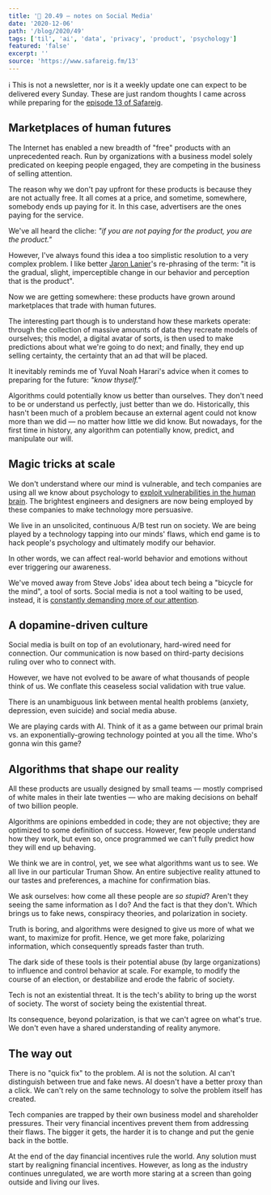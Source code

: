 ```yaml
---
title: '🤳 20.49 — notes on Social Media'
date: '2020-12-06'
path: '/blog/2020/49'
tags: ['til', 'ai', 'data', 'privacy', 'product', 'psychology']
featured: 'false'
excerpt: ''
source: 'https://www.safareig.fm/13'
---
```


ℹ️ This is not a newsletter, nor is it a weekly update one can expect to be delivered every Sunday. These are just random thoughts I came across while preparing for the [episode 13 of Safareig](https://www.safareig.fm/13).

## Marketplaces of human futures

The Internet has enabled a new breadth of "free" products with an unprecedented reach. Run by organizations with a business model solely predicated on keeping people engaged, they are competing in the business of selling attention.

The reason why we don't pay upfront for these products is because they are not actually free. It all comes at a price, and sometime, somewhere, somebody ends up paying for it. In this case, advertisers are the ones paying for the service.

We've all heard the cliche: _"if you are not paying for the product, you are the product."_

However, I've always found this idea a too simplistic resolution to a very complex problem. I like better [Jaron Lanier](https://en.wikipedia.org/wiki/Jaron_Lanier)'s re-phrasing of the term: "it is the gradual, slight, imperceptible change in our behavior and perception that is the product".

Now we are getting somewhere: these products have grown around marketplaces that trade with human futures.

The interesting part though is to understand how these markets operate: through the collection of massive amounts of data they recreate models of ourselves; this model, a digital avatar of sorts, is then used to make predictions about what we're going to do next; and finally, they end up selling certainty, the certainty that an ad that will be placed.

It inevitably reminds me of Yuval Noah Harari's advice when it comes to preparing for the future: _"know thyself."_

Algorithms could potentially know us better than ourselves. They don't need to be or understand us perfectly, just better than we do. Historically, this hasn't been much of a problem because an external agent could not know more than we did — no matter how little we did know. But nowadays, for the first time in history, any algorithm can potentially know, predict, and manipulate our will.

## Magic tricks at scale

We don't understand where our mind is vulnerable, and tech companies are using all we know about psychology to [exploit vulnerabilities in the human brain](/blog/2020/hooked). The brightest engineers and designers are now being employed by these companies to make technology more persuasive.

We live in an unsolicited, continuous A/B test run on society. We are being played by a technology tapping into our minds' flaws, which end game is to hack people's psychology and ultimately modify our behavior.

In other words, we can affect real-world behavior and emotions without ever triggering our awareness.

We've moved away from Steve Jobs' idea about tech being a "bicycle for the mind", a tool of sorts. Social media is not a tool waiting to be used, instead, it is [constantly demanding more of our attention](/blog/2019/attention-deprived).

## A dopamine-driven culture

Social media is built on top of an evolutionary, hard-wired need for connection. Our communication is now based on third-party decisions ruling over who to connect with.

However, we have not evolved to be aware of what thousands of people think of us. We conflate this ceaseless social validation with true value.

There is an unambiguous link between mental health problems (anxiety, depression, even suicide) and social media abuse.

We are playing cards with AI. Think of it as a game between our primal brain vs. an exponentially-growing technology pointed at you all the time. Who's gonna win this game?

## Algorithms that shape our reality

All these products are usually designed by small teams — mostly comprised of white males in their late twenties — who are making decisions on behalf of two billion people.

Algorithms are opinions embedded in code; they are not objective; they are optimized to some definition of success. However, few people understand how they work, but even so, once programmed we can't fully predict how they will end up behaving.

We think we are in control, yet, we see what algorithms want us to see. We all live in our particular Truman Show. An entire subjective reality attuned to our tastes and preferences, a machine for confirmation bias.

We ask ourselves: how come all these people are _so stupid_? Aren't they seeing the same information as I do? And the fact is that they don't. Which brings us to fake news, conspiracy theories, and polarization in society.

Truth is boring, and algorithms were designed to give us more of what we want, to maximize for profit. Hence, we get more fake, polarizing information, which consequently spreads faster than truth.

The dark side of these tools is their potential abuse (by large organizations) to influence and control behavior at scale. For example, to modify the course of an election, or destabilize and erode the fabric of society.

Tech is not an existential threat. It is the tech's ability to bring up the worst of society. The worst of society being the existential threat.

Its consequence, beyond polarization, is that we can't agree on what's true. We don't even have a shared understanding of reality anymore.

## The way out

There is no "quick fix" to the problem. AI is not the solution. AI can't distinguish between true and fake news. AI doesn't have a better proxy than a click. We can't rely on the same technology to solve the problem itself has created.

Tech companies are trapped by their own business model and shareholder pressures. Their very financial incentives prevent them from addressing their flaws. The bigger it gets, the harder it is to change and put the genie back in the bottle.

At the end of the day financial incentives rule the world. Any solution must start by realigning financial incentives. However, as long as the industry continues unregulated, we are worth more staring at a screen than going outside and living our lives.
